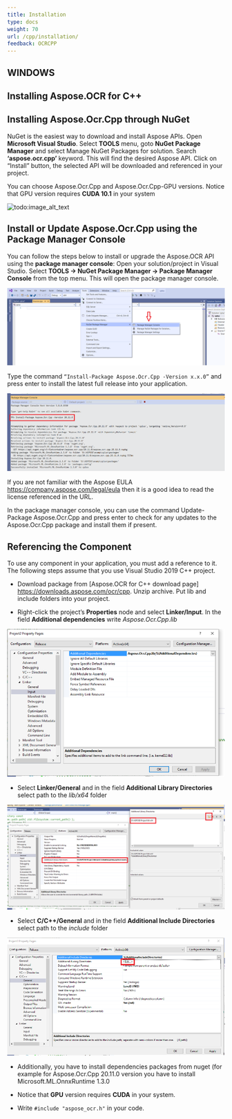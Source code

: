 ```yaml
---
title: Installation
type: docs
weight: 70
url: /cpp/installation/
feedback: OCRCPP
---
```

## **WINDOWS**

## **Installing Aspose.OCR for C++**

## **Installing Aspose.Ocr.Cpp through NuGet**

NuGet is the easiest way to download and install Aspose APIs. Open **Microsoft Visual Studio**. Select **TOOLS** menu, goto **NuGet Package Manager** and select Manage NuGet Packages for solution. Search **‘aspose.ocr.cpp’** keyword. 
This will find the desired Aspose API. Click on “Install” button, the selected API will be downloaded and referenced in your project.

You can choose Aspose.Ocr.Cpp and Aspose.Ocr.Cpp-GPU versions. Notice that GPU version requires **CUDA 10.1** in your system

![todo:image_alt_text](ex2.bmp)

## **Install or Update Aspose.Ocr.Cpp using the Package Manager Console**

You can follow the steps below to install or upgrade the Aspose.OCR API using the **package manager console**: 
Open your solution/project in Visual Studio. Select **TOOLS -> NuGet Package Manager -> Package Manager Console** from the top menu. This will open the package manager console.

![todo:image_alt_text](ex3.bmp)

Type the command `“Install-Package Aspose.Ocr.Cpp -Version x.x.0”` and press enter to install the latest full release into your application. 

![todo:image_alt_text](ex4.bmp)

If you are not familiar with the Aspose EULA https://company.aspose.com/legal/eula then it is a good idea to read the license referenced in the URL. 

In the package manager console, you can use the command Update-Package Aspose.Ocr.Cpp and press enter to check for any updates to the Aspose.Ocr.Cpp package and install them if present. 

## **Referencing the Component**

To use any component in your application, you must add a reference to it. The following steps assume that you use Visual Studio 2019 C++ project.

 - Download package from [Aspose.OCR for C++ download page] https://downloads.aspose.com/ocr/cpp. Unzip archive. Put lib and include folders into your project.

 - Right-click the project’s **Properties** node and select **Linker/Input**. In the field **Additional dependencies** write *Aspose.Ocr.Cpp.lib*

![todo:image_alt_text](ex5.png)

 - Select **Linker/General** and in the field **Additional Library Directories** select path to the *lib/x64* folder
 
 ![todo:image_alt_text](ex6.png)
 
 - Select **C/C++/General** and in the field **Additional Include Directories** select path to the *include* folder
 
  ![todo:image_alt_text](ex7.png)

 - Additionally, you have to install dependencies packages from nuget (for example for Aspose.Ocr.Cpp 20.11.0 version you have to install Microsoft.ML.OnnxRuntime 1.3.0

 - Notice that **GPU** version requires **CUDA** in your system.

 - Write `#include "aspose_ocr.h"` in your code.
